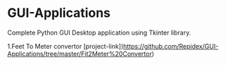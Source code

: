 # GUI-Applications
Complete Python GUI Desktop application using Tkinter library.

1.Feet To Meter convertor
[project-link])https://github.com/Repidex/GUI-Applications/tree/master/Fit2Meter%20Convertor)
